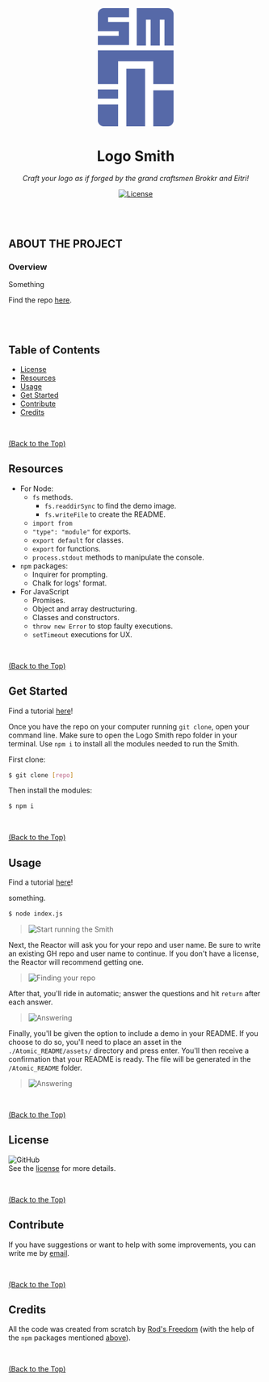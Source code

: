 <p align="center">
  <img src="./assets/images/brand_logo.png" width="150">
</p>

<h1 align="center">Logo Smith</h3>

<p align="center"><i>Craft your logo as if forged by the grand craftsmen Brokkr and Eitri!</i></p>

<p align="center">
  <a href="https://github.com/Rod-Freedom/C10-Logo-Smith/blob/main/LICENSE"><img src="https://img.shields.io/github/license/Rod-Freedom/C10-Logo-Smith?style=for-the-badge" alt="License"></a>
</p>

<br>
<br>

## **ABOUT THE PROJECT**
### **Overview**
Something

Find the repo [here](https://github.com/Rod-Freedom/C10-Logo-Smith).

<br>
<br>

## Table of Contents
- [License](#license)
- [Resources](#resources)
- [Usage](#usage)
- [Get Started](#get-started)
- [Contribute](#contribute)
- [Credits](#credits)

<br>

[(Back to the Top)](#about-the-project)

## Resources
* For Node:
    * `fs` methods.
        * `fs.readdirSync` to find the demo image.
        * `fs.writeFile` to create the README.
    * `import from`
    * `"type": "module"` for exports.
    * `export default` for classes.
    * `export` for functions.
    * `process.stdout` methods to manipulate the console.
* `npm` packages:
    * Inquirer for prompting.
    * Chalk for logs' format.
* For JavaScript
    * Promises.
    * Object and array destructuring.
    * Classes and constructors.
    * `throw new Error` to stop faulty executions.
    * `setTimeout` executions for UX.

<br>

[(Back to the Top)](#about-the-project)

## Get Started
Find a tutorial [here]()!

Once you have the repo on your computer running `git clone`, open your command line. Make sure to open the Logo Smith repo folder in your terminal. Use `npm i` to install all the modules needed to run the Smith.

First clone:
```bash
$ git clone [repo]
```
Then install the modules:
```bash
$ npm i
```

<br>

[(Back to the Top)](#about-the-project)

## Usage
Find a tutorial [here]()!

something.
```bash
$ node index.js
```
> ![Start running the Smith](./images/Starting_Up.GIF)

Next, the Reactor will ask you for your repo and user name. Be sure to write an existing GH repo and user name to continue. If you don't have a license, the Reactor will recommend getting one.  
> ![Finding your repo](./images/Finding_Repo.GIF)

After that, you'll ride in automatic; answer the questions and hit `return` after each answer.
> ![Answering](./images/Answering.GIF)

Finally, you'll be given the option to include a demo in your README. If you choose to do so, you'll need to place an asset in the `./Atomic_README/assets/` directory and press enter. You'll then receive a confirmation that your README is ready. The file will be generated in the `/Atomic_README` folder.
> ![Answering](./images/Adding_Demo.GIF)


<br>

[(Back to the Top)](#about-the-project)


## License
![GitHub](https://img.shields.io/github/license/Rod-Freedom/C10-Logo-Smith?style=for-the-badge)<br>
See the [license](https://github.com/Rod-Freedom/C10-Logo-Smith/blob/main/LICENSE) for more details.

<br>

[(Back to the Top)](#about-the-project)

## Contribute
If you have suggestions or want to help with some improvements, you can write me by [email](mailto:rod@alpacaazul.mx).

<br>

[(Back to the Top)](#about-the-project)

## Credits
All the code was created from scratch by [Rod's Freedom](https://github.com/Rod-Freedom) (with the help of the `npm` packages mentioned [above](#resources)).

<br>

[(Back to the Top)](#about-the-project)
